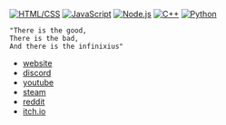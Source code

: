 [![HTML/CSS](https://img.shields.io/static/v1?label=&message=HTML/CSS&color=D41F1F&logo=html5&logoColor=FFFFFF)](https://developer.mozilla.org/en-US/docs/Web/HTML)
[![JavaScript](https://img.shields.io/static/v1?label=&message=JavaScript&color=F1E05A&logo=javascript&logoColor=FFFFFF)](https://developer.mozilla.org/en-US/docs/Web/JavaScript)
[![Node.js](https://img.shields.io/static/v1?label=&message=Node.js&color=47d147&logo=node.js&logoColor=FFFFFF)](https://nodejs.org/en/)
[![C++](https://img.shields.io/static/v1?label=&message=C%2B%2B&color=00599C&logo=C%2B%2B&logoColor=FFFFFF)](http://www.cplusplus.org/)
[![Python](https://img.shields.io/static/v1?label=&message=Python&color=9B18B7&logo=python&logoColor=FFFFFF)](https://www.python.org/)

```
"There is the good,   
There is the bad,    
And there is the infinixius"   
```

- [website](https://infinixius.github.io/)
- [discord](https://discord.com/users/485443784180760578)
- [youtube](https://www.youtube.com/channel/UCYsFRNlEVKQaFf9mJnhdL3g)
- [steam](https://steamcommunity.com/id/infinixius)
- [reddit](https://www.reddit.com/user/theoneandonlyinfiiii/)
- [itch.io](https://infinixius.itch.io/)
